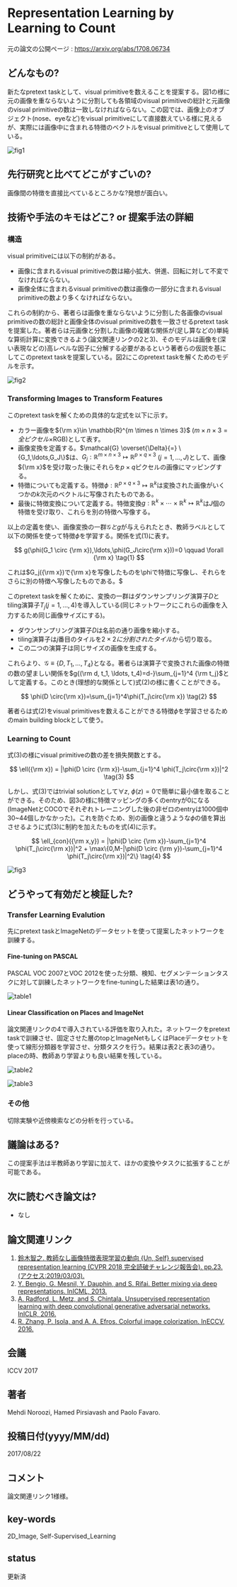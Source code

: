 # Representation Learning by Learning to Count

元の論文の公開ページ : https://arxiv.org/abs/1708.06734

## どんなもの?
新たなpretext taskとして、visual primitiveを数えることを提案する。図1の様に元の画像を重ならないように分割しても各領域のvisual primitiveの総計と元画像のvisual primitiveの数は一致しなければならない。この図では、画像上のオブジェクト(nose、eyeなど)をvisual primitiveにして直接数えている様に見えるが、実際には画像中に含まれる特徴のベクトルをvisual primitiveとして使用している。

![fig1](img/RLbLtC/fig1.png)

## 先行研究と比べてどこがすごいの?
画像間の特徴を直接比べているところかな?発想が面白い。

## 技術や手法のキモはどこ? or 提案手法の詳細
### 構造
visual primitiveには以下の制約がある。
- 画像に含まれるvisual primitiveの数は縮小拡大、併進、回転に対して不変でなければならない。
- 画像全体に含まれるvisual primitiveの数は画像の一部分に含まれるvisual primitiveの数より多くなければならない。

これらの制約から、著者らは画像を重ならないように分割した各画像のvisual primitiveの数の総計と画像全体のvisual primitiveの数を一致させるpretext taskを提案した。著者らは元画像と分割した画像の複雑な関係が(足し算などの)単純な算術計算に変換できるよう(論文関連リンクの2と3)、そのモデルは画像を(深い表現などの)高レベルな因子に分解する必要があるという著者らの仮説を基にしてこのpretext taskを提案している。図2にこのpretext taskを解くためのモデルを示す。

![fig2](img/RLbLtC/fig2.png)

### Transforming Images to Transform Features

このpretext taskを解くための具体的な定式を以下に示す。

- カラー画像を${\rm x}\in \mathbb{R}^{m \times n \times 3}$ ($m \times n \times 3 = 全ピクセル \times$RGB)として表す。
- 画像変換を定義する。$\mathcal{G} \overset{\Delta}{=} \{G_1,\ldots,G_J\}$は、$G_j:\mathbb{R}^{m \times n \times 3} \mapsto \mathbb{R}^{p \times q \times 3}$ $(j=1,\ldots,J)$として、画像${\rm x}$を受け取った後にそれらを$p \times q$ピクセルの画像にマッピングする。
- 特徴についても定義する。特徴$\phi:\mathbb{R}^{p \times q \times 3} \mapsto \mathbb{R}^k$は変換された画像がいくつかの$k$次元のベクトルに写像されたものである。
- 最後に特徴変換について定義する。特徴変換$g:\mathbb{R}^k\times \cdots \times \mathbb{R}^k \mapsto \mathbb{R}^k$は$J$個の特徴を受け取り、これらを別の特徴へ写像する。

以上の定義を使い、画像変換の一群$\mathcal{G}とg$が与えられたとき、教師ラベルとして以下の関係を使って特徴$\phi$を学習する。関係を式(1)に表す。

$$
g(\phi(G_1 \circ {\rm x}),\ldots,\phi(G_J\circ{\rm x}))=0 \qquad \forall {\rm x} \tag{1}
$$

これは$G_j({\rm x})で{\rm x}を写像したものを\phiで特徴に写像し、それらをさらに別の特徴へ写像したものである。$

このpretext taskを解くために、変換の一群はダウンサンプリング演算子$D$とtiling演算子$T_j$($j=1,\ldots,4$)を導入している(同じネットワークにこれらの画像を入力するため同じ画像サイズにする)。

- ダウンサンプリング演算子$D$は名前の通り画像を縮小する。
- tiling演算子は$j$番目のタイルを$2\times 2に分割されたタイル$から切り取る。
- この二つの演算子は同じサイズの画像を生成する。

これらより、$\mathcal{G}\equiv\{D,T_1,\ldots,T_4\}$となる。著者らは演算子で変換された画像の特徴の数の望ましい関係を$g{(\rm d, t_1, \ldots, t_4)=d-}\sum_{j=1}^4 {\rm t_j}$として定義する。このとき(理想的な関係として)式(2)の様に書くことができる。

$$
\phi(D \circ{\rm x})=\sum_{j=1}^4\phi(T_j\circ{\rm x}) \tag{2}
$$

著者らは式(2)をvisual primitivesを数えることができる特徴$\phi$を学習させるためのmain building blockとして使う。

### Learning to Count
式(3)の様にvisual primitiveの数の差を損失関数とする。

$$
\ell({\rm x}) = |\phi(D \circ {\rm x})-\sum_{j=1}^4 \phi(T_j\circ{\rm x})|^2 \tag{3}
$$

しかし、式(3)ではtrivial solutionとして$\forall z, \ \phi(z)=0$で簡単に最小値を取ることができる。そのため、図3の様に特徴マッピングの多くのentryが0になる(ImageNetとCOCOでそれぞれトレーニングした後の非ゼロのentryは1000個中30~44個しかなかった)。これを防ぐため、別の画像と違うような$\phi$の値を算出させるように式(3)に制約を加えたものを式(4)に示す。

$$
\ell_{con}({\rm x,y}) = |\phi(D \circ {\rm x})-\sum_{j=1}^4 \phi(T_j\circ{\rm x})|^2 + \max\{0,M-|\phi(D \circ {\rm y})-\sum_{j=1}^4 \phi(T_j\circ{\rm x})|^2\} \tag{4}
$$

![fig3](img/RLbLtC/fig3.png)

## どうやって有効だと検証した?
### Transfer Learning Evalution
先にpretext taskとImageNetのデータセットを使って提案したネットワークを訓練する。

#### Fine-tuning on PASCAL
PASCAL VOC 2007とVOC 2012を使った分類、検知、セグメンテーションタスクに対して訓練したネットワークをfine-tuningした結果は表1の通り。

![table1](img/RLbLtC/table1.png)

#### Linear Classification on Places and ImageNet
論文関連リンクの4で導入されている評価を取り入れた。ネットワークをpretext taskで訓練させ、固定させた層のtopとImageNetもしくはPlaceデータセットを使って線形分類器を学習させ、分類タスクを行う。結果は表2と表3の通り。placeの時、教師あり学習よりも良い結果を残している。

![table2](img/RLbLtC/table2.png)

![table3](img/RLbLtC/table3.png)

### その他
切除実験や近傍検索などの分析を行っている。

## 議論はある?
この提案手法は半教師あり学習に加えて、ほかの変換やタスクに拡張することが可能である。

## 次に読むべき論文は?
- なし

## 論文関連リンク
1. [鈴木智之. 教師なし画像特徴表現学習の動向 {Un, Self} supervised representation learning (CVPR 2018 完全読破チャレンジ報告会). pp.23. (アクセス:2019/03/03).](https://www.slideshare.net/cvpaperchallenge/un-self-supervised-representation-learning-cvpr-2018)
1. [Y. Bengio, G. Mesnil, Y. Dauphin, and S. Rifai. Better mixing via deep representations. InICML, 2013.](https://arxiv.org/abs/1207.4404)
2. [A. Radford, L. Metz, and S. Chintala. Unsupervised representation learning with deep convolutional generative adversarial networks. InICLR, 2016.](https://arxiv.org/abs/1511.06434)
4. [R. Zhang, P. Isola, and A. A. Efros. Colorful image colorization. InECCV, 2016.](https://arxiv.org/abs/1603.08511)


## 会議
ICCV 2017

## 著者
Mehdi Noroozi, Hamed Pirsiavash and Paolo Favaro.

## 投稿日付(yyyy/MM/dd)
2017/08/22

## コメント
論文関連リンク1様様。

## key-words
2D_Image, Self-Supervised_Learning

## status
更新済